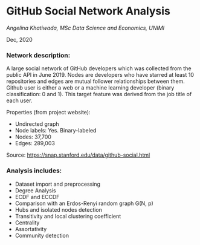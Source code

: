 # GitHub Social Network Analysis

*Angelina Khatiwada, MSc Data Science and Economics, UNIMI*

Dec, 2020

### Network description: ###

A large social network of GitHub developers which was collected from the public API in June 2019. Nodes are developers who have starred at least 10 repositories and edges are mutual follower relationships between them. Github user is either a web or a machine learning developer (binary classification: 0 and 1). This target feature was derived from the job title of each user.

Properties (from project website):
- Undirected graph
- Node labels: Yes. Binary-labeled
- Nodes: 37,700
- Edges: 289,003

Source: https://snap.stanford.edu/data/github-social.html


### Analysis includes: ###
- Dataset import and preprocessing
- Degree Analysis
- ECDF and ECCDF
- Comparison with an Erdos-Renyi random graph G(N, p)
- Hubs and isolated nodes detection
- Transitivity and local clustering coefficient
- Centrality
- Assortativity
- Community detection

